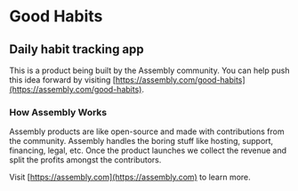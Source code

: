 # Good Habits

## Daily habit tracking app

This is a product being built by the Assembly community. You can help push this idea forward by visiting [https://assembly.com/good-habits](https://assembly.com/good-habits).

### How Assembly Works

Assembly products are like open-source and made with contributions from the community. Assembly handles the boring stuff like hosting, support, financing, legal, etc. Once the product launches we collect the revenue and split the profits amongst the contributors.

Visit [https://assembly.com](https://assembly.com) to learn more.
